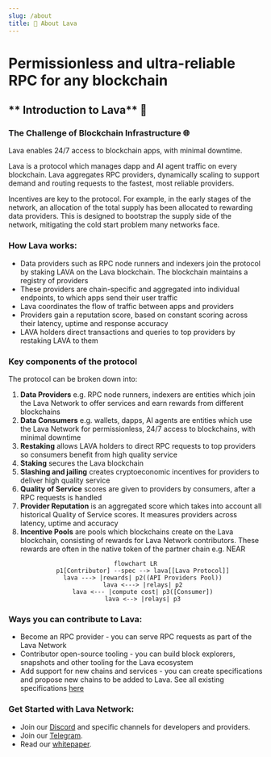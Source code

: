 ```yaml
---
slug: /about
title: 🌋 About Lava
---
```


# Permissionless and ultra-reliable RPC for any blockchain

## ** Introduction to Lava** 🌋

### **The Challenge of Blockchain Infrastructure** 🌐

Lava enables 24/7 access to blockchain apps, with minimal downtime. 

Lava is a protocol which manages dapp and AI agent traffic on every blockchain. Lava aggregates RPC providers, dynamically scaling to support demand and routing requests to the fastest, most reliable providers. 

Incentives are key to the protocol. For example, in the early stages of the network, an allocation of the total supply has been allocated to rewarding data providers. This is designed to bootstrap the supply side of the network, mitigating the cold start problem many networks face.

### **How Lava works:**

- Data providers such as RPC node runners and indexers join the protocol by staking LAVA on the Lava blockchain. The blockchain maintains a registry of providers
- These providers are chain-specific and aggregated into individual endpoints, to which apps send their user traffic
- Lava coordinates the flow of traffic between apps and providers
- Providers gain a reputation score, based on constant scoring across their latency, uptime and response accuracy
- LAVA holders direct transactions and queries to top providers by restaking LAVA to them

### **Key components of the protocol**

The protocol can be broken down into:

1. **Data Providers** e.g. RPC node runners, indexers are entities which join the Lava Network to offer services and earn rewards from different blockchains
2. **Data Consumers** e.g. wallets, dapps, AI agents are entities which use the Lava Network for permissionless, 24/7 access to blockchains, with minimal downtime
3. **Restaking** allows LAVA holders to direct RPC requests to top providers so consumers benefit from high quality service 
4. **Staking** secures the Lava blockchain 
5. **Slashing and jailing** creates cryptoeconomic incentives for providers to deliver high quality service
6. **Quality of Service** scores are given to providers by consumers, after a RPC requests is handled
7. **Provider Reputation** is an aggregated score which takes into account all historical Quality of Service scores. It measures providers across latency, uptime and accuracy
8. **Incentive Pools** are pools which blockchains create on the Lava blockchain, consisting of rewards for Lava Network contributors. These rewards are often in the native token of the partner chain e.g. NEAR

<center>

```mermaid
flowchart LR
    p1[Contributor] --spec --> lava[[Lava Protocol]]
    lava ---> |rewards| p2((API Providers Pool))
    lava <---> |relays| p2
    lava <--- |compute cost| p3([Consumer])
    lava <--> |relays| p3
```

</center>

### **Ways you can contribute to Lava:**

- Become an RPC provider - you can serve RPC requests as part of the Lava Network
- Contributor open-source tooling - you can build block explorers, snapshots and other tooling for the Lava ecosystem
- Add support for new chains and services - you can create specifications and propose new chains to be added to Lava. See all existing specifications [here](https://github.com/lavanet/lava/tree/main/specs)

### **Get Started with Lava Network:**
- Join our [Discord](https://discord.gg/lavanetxyz) and specific channels for developers and providers.
- Join our [Telegram](https://t.me/officiallavanetwork).
- Read our [whitepaper](https://lavanet.xyz/whitepaper).
